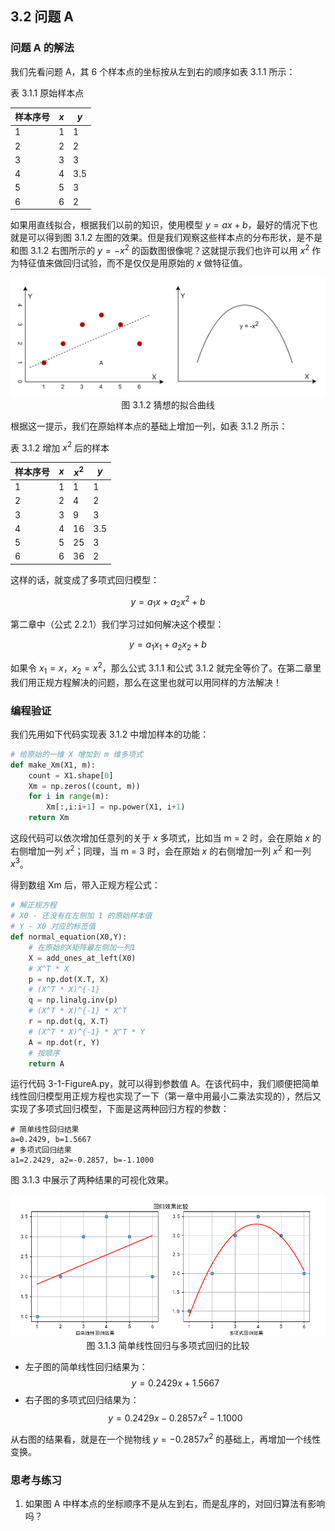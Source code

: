 ## 3.2 问题 A

### 问题 A 的解法

我们先看问题 A，其 6 个样本点的坐标按从左到右的顺序如表 3.1.1 所示：

表 3.1.1 原始样本点

|样本序号|$x$|$y$|
|--|--|--|
|1|1|1|
|2|2|2|
|3|3|3|
|4|4|3.5|
|5|5|3|
|6|6|2|

如果用直线拟合，根据我们以前的知识，使用模型 $y=ax+b$，最好的情况下也就是可以得到图 3.1.2 左图的效果。但是我们观察这些样本点的分布形状，是不是和图 3.1.2 右图所示的 $y=-x^2$ 的函数图很像呢？这就提示我们也许可以用 $x^2$ 作为特征值来做回归试验，而不是仅仅是用原始的 $x$ 做特征值。

<img src="./images/3-1-2.png" />
<center>图 3.1.2 猜想的拟合曲线</center>

根据这一提示，我们在原始样本点的基础上增加一列，如表 3.1.2 所示：

表 3.1.2 增加 $x^2$ 后的样本

|样本序号|$x$|$x^2$|$y$|
|--|--|--|--|
|1|1|1|1|
|2|2|4|2|
|3|3|9|3|
|4|4|16|3.5|
|5|5|25|3|
|6|6|36|2|

这样的话，就变成了多项式回归模型：

$$
y = a_1 x + a_2 x^2 + b \tag{3.1.1}
$$

第二章中（公式 2.2.1）我们学习过如何解决这个模型：

$$
y = a_1 x_1 + a_2 x_2 + b \tag{3.1.2}
$$

如果令 $x_1=x，x_2=x^2$，那么公式 3.1.1 和公式 3.1.2 就完全等价了。在第二章里我们用正规方程解决的问题，那么在这里也就可以用同样的方法解决！

### 编程验证

我们先用如下代码实现表 3.1.2 中增加样本的功能：

```Python
# 给原始的一维 X 增加到 m 维多项式
def make_Xm(X1, m):
    count = X1.shape[0]
    Xm = np.zeros((count, m))
    for i in range(m):
        Xm[:,i:i+1] = np.power(X1, i+1)
    return Xm
```
这段代码可以依次增加任意列的关于 $x$ 多项式，比如当 m = 2 时，会在原始 $x$ 的右侧增加一列 $x^2$；同理，当 m = 3 时，会在原始 $x$ 的右侧增加一列 $x^2$ 和一列 $x^3$。

得到数组 Xm 后，带入正规方程公式：
```Python
# 解正规方程
# X0 - 还没有在左侧加 1 的原始样本值
# Y - X0 对应的标签值
def normal_equation(X0,Y):
    # 在原始的X矩阵最左侧加一列1
    X = add_ones_at_left(X0)
    # X^T * X
    p = np.dot(X.T, X)
    # (X^T * X)^{-1}
    q = np.linalg.inv(p)
    # (X^T * X)^{-1} * X^T
    r = np.dot(q, X.T)
    # (X^T * X)^{-1} * X^T * Y
    A = np.dot(r, Y)
    # 按顺序
    return A
```

运行代码 3-1-FigureA.py，就可以得到参数值 A。在该代码中，我们顺便把简单线性回归模型用正规方程也实现了一下（第一章中用最小二乘法实现的），然后又实现了多项式回归模型，下面是这两种回归方程的参数：

```
# 简单线性回归结果
a=0.2429, b=1.5667
# 多项式回归结果
a1=2.2429, a2=-0.2857, b=-1.1000
```

图 3.1.3 中展示了两种结果的可视化效果。

<img src="./images/3-1-3.png" />
<center>图 3.1.3 简单线性回归与多项式回归的比较</center>

- 左子图的简单线性回归结果为： 
$$
y = 0.2429x+1.5667  \tag{3.1.3}
$$
- 右子图的多项式回归结果为： 
$$
y = 0.2429x-0.2857x^2 - 1.1000  \tag{3.1.4}
$$

从右图的结果看，就是在一个抛物线 $y=-0.2857x^2$ 的基础上，再增加一个线性变换。

### 思考与练习

1. 如果图 A 中样本点的坐标顺序不是从左到右，而是乱序的，对回归算法有影响吗？
